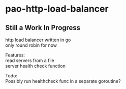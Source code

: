 # pao-http-load-balancer
## Still a Work In Progress  
http load balancer written in go  
only round robin for now  

Features:  
read servers from a file  
server health check function  

Todo:  
Possibly run healthcheck func in a separate goroutine?
